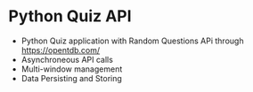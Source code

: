 # Python Quiz API
 * Python Quiz application with Random Questions APi through https://opentdb.com/
 * Asynchroneous API calls
 * Multi-window management
 * Data Persisting and Storing  

